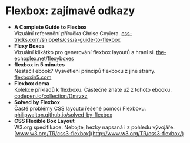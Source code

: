 # Flexbox: zajímavé odkazy

* **A Complete Guide to Flexbox**  
Vizuální referenční příručka Chrise Coyiera. [css-tricks.com/snippets/css/a-guide-to-flexbox](https://css-tricks.com/snippets/css/a-guide-to-flexbox/)
* **Flexy Boxes**   
Vizuální klikátko pro generování flexbox layoutů a hraní si.
[the-echoplex.net/flexyboxes](http://the-echoplex.net/flexyboxes/)
* **flexbox in 5 minutes**  
Nestačil ebook? Vysvětlení principů flexboxu z jiné strany.
[flexboxin5.com](http://flexboxin5.com/)
* **Flexbox dema**  
Kolekce příkladů k flexboxu. Částečně znáte už z tohoto ebooku.
[codepen.io/collection/Dmrzxz](http://codepen.io/collection/Dmrzxz/)
* **Solved by Flexbox**  
Časté problémy CSS layoutu řešené pomocí Flexboxu.
[philipwalton.github.io/solved-by-flexbox](http://philipwalton.github.io/solved-by-flexbox/)
* **CSS Flexible Box Layout**  
W3.org specifikace. Nebojte, hezky napsaná i z pohledu vývojáře.
[www.w3.org/TR/css3-flexbox](http://www.w3.org/TR/css3-flexbox/)
